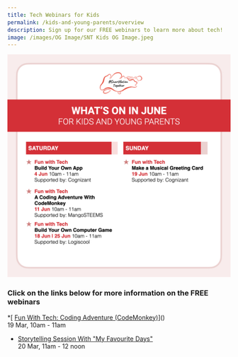 ```yaml
---
title: Tech Webinars for Kids
permalink: /kids-and-young-parents/overview
description: Sign up for our FREE webinars to learn more about tech!
image: /images/OG Image/SNT Kids OG Image.jpeg
---
```

![Free tech webinars this June holidays for kids ](/images/Jun22-Whats-On-Kids.jpeg)

### Click on the links below for more information on the FREE webinars

*[ [Fun With Tech: Coding Adventure (CodeMonkey)](/kids-and-young-parents/fun-with-tech/coding-mar2022)]()<br>
19 Mar, 10am - 11am

* [Storytelling Session With "My Favourite Days"](/kids-and-young-parents/fun-with-tech/my-favourite-days-mar2022)<br>
20 Mar, 11am - 12 noon